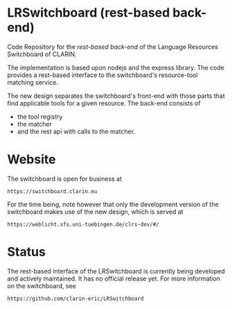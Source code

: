 # LRSwitchboard (rest-based back-end)
Code Repository for the *rest-based back-end* of the Language Resources Switchboard of CLARIN.

The implementation is based upon nodejs and the express library. The code provides a rest-based interface
to the switchboard's resource-tool matching service.

The new design separates the switchboard's front-end with those parts that find applicable tools
for a given resource. The back-end consists of

- the tool registry 
- the matcher
- and the rest api with calls to the matcher.

# Website

The switchboard is open for business at

```https://switchboard.clarin.eu ```

For the time being, note however that only the development version of the switchboard makes use of the new
design, which is served at

```https://weblicht.sfs.uni-tuebingen.de/clrs-dev/#/ ```


# Status

The rest-based interface of the LRSwitchboard is currently being developed and actively
maintained. It has no official release yet.  For more information on the switchboard, see

```https://github.com/clarin-eric/LRSwitchboard ```



